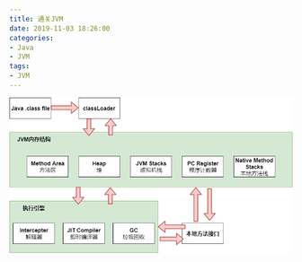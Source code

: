 ```yaml
---
title: 通关JVM
date: 2019-11-03 18:26:00
categories:
- Java
- JVM
tags:
- JVM
---
```

![](/images/jvm/1.png)
